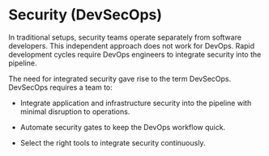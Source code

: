 # Security (DevSecOps)

In traditional setups, security teams operate separately from software developers. This independent approach does not work for DevOps. Rapid development cycles require DevOps engineers to integrate security into the pipeline.

The need for integrated security gave rise to the term DevSecOps. DevSecOps requires a team to:

- Integrate application and infrastructure security into the pipeline with minimal disruption to operations.

- Automate security gates to keep the DevOps workflow quick.

- Select the right tools to integrate security continuously.